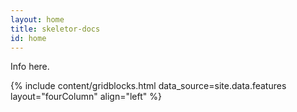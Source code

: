 ```yaml
---
layout: home
title: skeletor-docs
id: home
---
```


Info here.

{% include content/gridblocks.html data_source=site.data.features layout="fourColumn" align="left" %}
